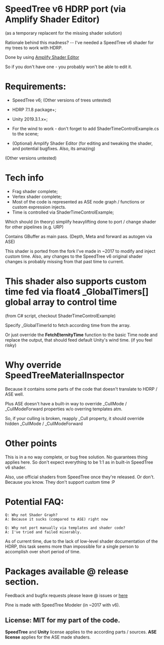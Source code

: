 # SpeedTree v6 HDRP port (via Amplify Shader Editor)

(as a temporary replacent for the missing shader solution)

Rationale behind this madness? -- I've needed a SpeedTree v6 shader for my trees to work with HDRP. 


Done by using [Amplify Shader Editor](https://assetstore.unity.com/packages/tools/visual-scripting/amplify-shader-editor-68570)

So if you don't have one - you probably won't be able to edit it.

# Requirements:
- SpeedTree v6; (Other versions of trees untested)
- HDRP 7.1.8 package+;
- Unity 2019.3.1.x+;
- For the wind to work - don't forget to add ShaderTimeControlExample.cs to the scene;

- (Optional) Amplify Shader Editor (for editing and tweaking the shader, and potential bugfixes. Also, its amazing)

(Other versions untested)

# Tech info
- Frag shader complete;
- Vertex shader complete;
- Most of the code is represented as ASE node graph / functions or custom expression injects. 
- Time is controlled via ShaderTimeControlExample;

Which should (in theory) simplify heavylifting done to port / change shader for other pipelines (e.g. URP)

Contains GBuffer as main pass. (Depth, Meta and forward as autogen via ASE)

This shader is ported from the fork I've made in ~2017 to modify and inject custom time. 
Also, any changes to the SpeedTree v6 original shader changes is probably missing from that past time to current.

# This shader also supports custom time fed via float4 _GlobalTimers[] global array to control time 
(from C# script, checkout ShaderTimeControlExample)

Specify _GlobalTimerId to fetch according time from the array.

Or just override the **FetchEternityTime** function to the basic Time node and replace the output, that should feed
default Unity's wind time. (if you feel risky)

# Why override SpeedTreeMaterialInspector

Because it contains some parts of the code that doesn't translate to HDRP / ASE well.

Plus ASE doesn't have a built-in way to override _CullMode / _CullModeForward properties w/o overring templates atm.

So, if your culling is broken, reapply _Cull property, it should override hidden _CullMode / _CullModeForward

# Other points
This is in a no way complete, or bug free solution. No guarantees thing applies here. 
So don't expect everything to be 1:1 as in built-in SpeedTree v6 shader.


Also, use official shaders from SpeedTree once they're released. Or don't.
Because you know. They don't support custom time :P

# Potential FAQ:
```
Q: Why not Shader Graph?
A: Because it sucks (compared to ASE) right now

Q: Why not port manually via templates and shader code?
A: I've tried and failed miserably. 
```

As of current time, due to the lack of low-level shader documentation of the HDRP, this task seems more than impossible for a single person to accomplish over short period of time.

# Packages available @ release section.

Feedback and bugfix requests please leave @ issues or [here](https://forum.unity.com/threads/an-almost-complete-hdrp-speedtree-v6-port-via-ase.840517/)

Pine is made with SpeedTree Modeler (in ~2017 with v6).

## License: **MIT** for my part of the code. 
**SpeedTree** and **Unity** license applies to the according parts / sources. 
**ASE license** applies for the ASE made shaders.

